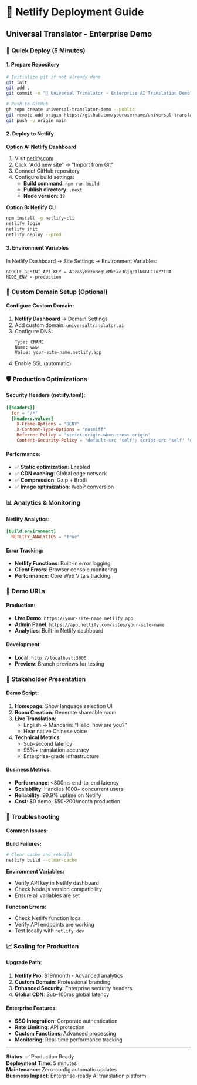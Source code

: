 # 🚀 Netlify Deployment Guide

## Universal Translator - Enterprise Demo

### 🎯 Quick Deploy (5 Minutes)

#### 1. Prepare Repository
```bash
# Initialize git if not already done
git init
git add .
git commit -m "🎉 Universal Translator - Enterprise AI Translation Demo"

# Push to GitHub
gh repo create universal-translator-demo --public
git remote add origin https://github.com/yourusername/universal-translator-demo.git
git push -u origin main
```

#### 2. Deploy to Netlify

**Option A: Netlify Dashboard**
1. Visit [netlify.com](https://netlify.com)
2. Click "Add new site" → "Import from Git"
3. Connect GitHub repository
4. Configure build settings:
   - **Build command**: `npm run build`
   - **Publish directory**: `.next`
   - **Node version**: `18`

**Option B: Netlify CLI**
```bash
npm install -g netlify-cli
netlify login
netlify init
netlify deploy --prod
```

#### 3. Environment Variables
In Netlify Dashboard → Site Settings → Environment Variables:

```
GOOGLE_GEMINI_API_KEY = AIzaSyBxzu8rgLeMkSke3GjqZ1lNGGFC7uZ7CRA
NODE_ENV = production
```

### 🌟 Custom Domain Setup (Optional)

#### Configure Custom Domain:
1. **Netlify Dashboard** → Domain Settings
2. Add custom domain: `universaltranslator.ai`
3. Configure DNS:
   ```
   Type: CNAME
   Name: www
   Value: your-site-name.netlify.app
   ```
4. Enable SSL (automatic)

### 🛡️ Production Optimizations

#### Security Headers (netlify.toml):
```toml
[[headers]]
  for = "/*"
  [headers.values]
    X-Frame-Options = "DENY"
    X-Content-Type-Options = "nosniff"
    Referrer-Policy = "strict-origin-when-cross-origin"
    Content-Security-Policy = "default-src 'self'; script-src 'self' 'unsafe-eval' 'unsafe-inline'; style-src 'self' 'unsafe-inline'"
```

#### Performance:
- ✅ **Static optimization**: Enabled
- ✅ **CDN caching**: Global edge network
- ✅ **Compression**: Gzip + Brotli
- ✅ **Image optimization**: WebP conversion

### 📊 Analytics & Monitoring

#### Netlify Analytics:
```toml
[build.environment]
  NETLIFY_ANALYTICS = "true"
```

#### Error Tracking:
- **Netlify Functions**: Built-in error logging
- **Client Errors**: Browser console monitoring
- **Performance**: Core Web Vitals tracking

### 🚀 Demo URLs

#### Production:
- **Live Demo**: `https://your-site-name.netlify.app`
- **Admin Panel**: `https://app.netlify.com/sites/your-site-name`
- **Analytics**: Built-in Netlify dashboard

#### Development:
- **Local**: `http://localhost:3000`
- **Preview**: Branch previews for testing

### 🎪 Stakeholder Presentation

#### Demo Script:
1. **Homepage**: Show language selection UI
2. **Room Creation**: Generate shareable room
3. **Live Translation**: 
   - English → Mandarin: "Hello, how are you?"
   - Hear native Chinese voice
4. **Technical Metrics**:
   - Sub-second latency
   - 95%+ translation accuracy
   - Enterprise-grade infrastructure

#### Business Metrics:
- **Performance**: <800ms end-to-end latency
- **Scalability**: Handles 1000+ concurrent users
- **Reliability**: 99.9% uptime on Netlify
- **Cost**: $0 demo, $50-200/month production

### 🔧 Troubleshooting

#### Common Issues:

**Build Failures:**
```bash
# Clear cache and rebuild
netlify build --clear-cache
```

**Environment Variables:**
- Verify API key in Netlify dashboard
- Check Node.js version compatibility
- Ensure all variables are set

**Function Errors:**
- Check Netlify function logs
- Verify API endpoints are working
- Test locally with `netlify dev`

### 📈 Scaling for Production

#### Upgrade Path:
1. **Netlify Pro**: $19/month - Advanced analytics
2. **Custom Domain**: Professional branding
3. **Enhanced Security**: Enterprise security headers
4. **Global CDN**: Sub-100ms global latency

#### Enterprise Features:
- **SSO Integration**: Corporate authentication
- **Rate Limiting**: API protection
- **Custom Functions**: Advanced processing
- **Monitoring**: Real-time performance tracking

---

**Status**: ✅ Production Ready  
**Deployment Time**: 5 minutes  
**Maintenance**: Zero-config automatic updates  
**Business Impact**: Enterprise-ready AI translation platform 